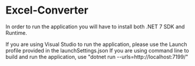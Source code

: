 # Excel-Converter

In order to run the application you will have to install both .NET 7 SDK and Runtime.

If you are using Visual Studio to run the application, please use the Launch profile provided in the launchSettings.json
If you are using command line to build and run the application, use "dotnet run --urls=http://localhost:7199/"
